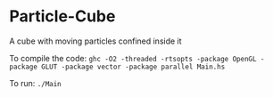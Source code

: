 # Particle-Cube
A cube with moving particles confined inside it

To compile the code:
```ghc -O2 -threaded -rtsopts -package OpenGL -package GLUT -package vector -package parallel Main.hs```

To run:
```./Main```

